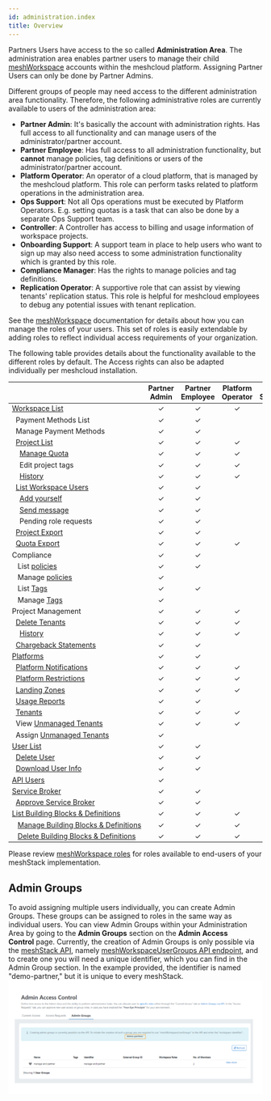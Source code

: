 ```yaml
---
id: administration.index
title: Overview
---
```


Partners Users have access to the so called **Administration Area**. The administration area enables partner users to manage their child [meshWorkspace](./meshcloud.workspace.md) accounts within the meshcloud platform.
Assigning Partner Users can only be done by Partner Admins.

Different groups of people may need access to the different administration area functionality. Therefore, the following administrative roles are currently
available to users of the administration area:

- **Partner Admin**: It's basically the account with administration rights. Has full access to all functionality and can manage users of the
  administrator/partner account.
- **Partner Employee**: Has full access to all administration functionality, but **cannot** manage policies, tag definitions or users of the administrator/partner account.
- **Platform Operator**: An operator of a cloud platform, that is managed by the meshcloud platform. This role can perform tasks related to
  platform operations in the administration area.
- **Ops Support**: Not all Ops operations must be executed by Platform Operators. E.g. setting quotas is a task that can also be done by
  a separate Ops Support team.
- **Controller**: A Controller has access to billing and usage information of workspace projects.
- **Onboarding Support**: A support team in place to help users who want to sign up may also need access to some administration
  functionality which is granted by this role.
- **Compliance Manager**: Has the rights to manage policies and tag definitions.
- **Replication Operator**: A supportive role that can assist by viewing tenants' replication status.
  This role is helpful for meshcloud employees to debug any potential issues with tenant replication.

See the [meshWorkspace](meshcloud.workspace.md) documentation for details about how you can manage the roles of your users. This set of roles is easily extendable by adding roles to reflect individual access requirements of your organization.

The following table provides details about the functionality available to the different roles by default. The Access rights can also be adapted individually
per meshcloud installation.

|                                                                                                                     | Partner Admin        | Partner Employee     | Platform Operator | Ops Support | Controller | Onboarding Support | Compliance Manager | Replication Operator |
|---------------------------------------------------------------------------------------------------------------------| :------------------: | :------------------: | :---------------: |:-----------:| :--------: | :----------------: | :----------------: | :------------------: |
| [Workspace&nbsp;List](administration.workspaces.md)                                                                 |       &#10003;       |       &#10003;       |     &#10003;      |  &#10003;   |  &#10003;  |      &#10003;      |      &#10003;      |         &#10003;     |
| &nbsp;&nbsp;Payment&nbsp;Methods&nbsp;List                                                                          |       &#10003;       |       &#10003;       |                   |             |  &#10003;  |                    |                    |                      |
| &nbsp;&nbsp;Manage&nbsp;Payment&nbsp;Methods                                                                        |       &#10003;       |       &#10003;       |                   |             |  &#10003;  |                    |                    |                      |
| &nbsp;&nbsp;[Project&nbsp;List](administration.projects.md)                                                         |       &#10003;       |       &#10003;       |     &#10003;      |  &#10003;   |  &#10003;  |      &#10003;      |      &#10003;      |         &#10003;     |
| &nbsp;&nbsp;&nbsp;&nbsp;[Manage&nbsp;Quota](administration.projects.md#set-project-quotas)                          |       &#10003;       |       &#10003;       |     &#10003;      |  &#10003;   |            |                    |                    |                      |
| &nbsp;&nbsp;&nbsp;&nbsp;Edit&nbsp;project&nbsp;tags                                                                 |       &#10003;       |       &#10003;       |     &#10003;      |             |  &#10003;  |                    |      &#10003;      |                      |
| &nbsp;&nbsp;&nbsp;&nbsp;[History](administration.projects.md#project-history)                                       |       &#10003;       |       &#10003;       |     &#10003;      |  &#10003;   |            |      &#10003;      |      &#10003;      |         &#10003;     |
| &nbsp;&nbsp;[List&nbsp;Workspace&nbsp;Users](administration.workspaces.md#access-managed-workspace-accounts)        |       &#10003;       |       &#10003;       |                   |             |            |                    |                    |                      |
| &nbsp;&nbsp;&nbsp;&nbsp;[Add&nbsp;yourself](administration.workspaces.md#access-managed-workspace-accounts)         |       &#10003;       |       &#10003;       |                   |             |            |                    |                    |                      |
| &nbsp;&nbsp;&nbsp;&nbsp;[Send&nbsp;message](administration.workspaces.md#send-messages-to-workspace-users)          |       &#10003;       |       &#10003;       |                   |             |            |                    |                    |                      |
| &nbsp;&nbsp;&nbsp;&nbsp;Pending&nbsp;role&nbsp;requests                                                             |       &#10003;       |       &#10003;       |                   |  &#10003;   |            |      &#10003;      |                    |                      |
| &nbsp;&nbsp;[Project&nbsp;Export](administration.projects.md#project-export)                                        |       &#10003;       |       &#10003;       |                   |             |  &#10003;  |                    |                    |                      |
| &nbsp;&nbsp;[Quota&nbsp;Export](administration.projects.md#quota-export)                                            |       &#10003;       |       &#10003;       |     &#10003;      |             |  &#10003;  |                    |                    |                      |
| Compliance                                                                                                          |       &#10003;       |       &#10003;       |                   |             |            |                    |      &#10003;      |                      |
| &nbsp;&nbsp; List [policies](administration.policies.md)                                                            |       &#10003;       |       &#10003;       |                   |             |            |                    |      &#10003;      |                      |
| &nbsp;&nbsp; Manage [policies](administration.policies.md)                                                          |       &#10003;       |                      |                   |             |            |                    |      &#10003;      |                      |
| &nbsp;&nbsp; List [Tags](meshstack.metadata-tags.md)                                                                |       &#10003;       |       &#10003;       |                   |             |            |                    |      &#10003;      |                      |
| &nbsp;&nbsp; Manage [Tags](meshstack.metadata-tags.md)                                                              |       &#10003;       |                      |                   |             |            |                    |      &#10003;      |                      |
| Project Management                                                                                                  |       &#10003;       |       &#10003;       |     &#10003;      |  &#10003;   |            |      &#10003;      |                    |                      |
| &nbsp;&nbsp;[Delete&nbsp;Tenants](administration.delete-tenants.md#delete-tenants)                                  |       &#10003;       |       &#10003;       |     &#10003;      |  &#10003;   |            |      &#10003;      |                    |                      |
| &nbsp;&nbsp;&nbsp;&nbsp;[History](administration.projects.md#project-history)                                       |       &#10003;       |       &#10003;       |     &#10003;      |  &#10003;   |            |      &#10003;      |                    |                      |
| &nbsp;&nbsp;[Chargeback&nbsp;Statements](meshcloud.project-metering.md#chargeback-statements)                       |       &#10003;       |       &#10003;       |                   |             |  &#10003;  |                    |                    |                      |
| [Platforms](administration.platforms.md)                                                                            |       &#10003;       |       &#10003;       |                   |             |            |                    |                    |                      |
| &nbsp;&nbsp;[Platform&nbsp;Notifications](administration.platforms.md#platform-notifications)                       |       &#10003;       |       &#10003;       |     &#10003;      |             |            |                    |                    |                      |
| &nbsp;&nbsp;[Platform&nbsp;Restrictions](administration.platforms.md#restrict-platform-access)                      |       &#10003;       |       &#10003;       |     &#10003;      |  &#10003;   |            |                    |                    |                      |
| &nbsp;&nbsp;[Landing&nbsp;Zones](administration.landing-zones.md)                                                   |       &#10003;       |       &#10003;       |     &#10003;      |             |            |                    |                    |                      |
| &nbsp;&nbsp;[Usage&nbsp;Reports](meshcloud.project-metering.md#tenant-usage-reports.md)                                |       &#10003;       |       &#10003;       |                   |             |  &#10003;  |                    |                    |                      |
| &nbsp;&nbsp;[Tenants](administration.tenants.md)                                                                    |       &#10003;       |       &#10003;       |     &#10003;      |  &#10003;   |            |                    |                    |         &#10003;     |
| &nbsp;&nbsp;View [Unmanaged Tenants](administration.unmanaged-tenants.md)                                           |       &#10003;       |       &#10003;       |     &#10003;      |             |            |                    |                    |         &#10003;     |
| &nbsp;&nbsp;Assign [Unmanaged Tenants](administration.unmanaged-tenants.md#assigning-unmanaged-tenants)             |       &#10003;       |             |           |             |            |                    |                    |             |
| [User&nbsp;List](administration.users.md)                                                                           |       &#10003;       |       &#10003;       |                   |             |            |                    |                    |                      |
| &nbsp;&nbsp;[Delete&nbsp;User](administration.users.md#delete-user)                                                 |       &#10003;       |       &#10003;       |                   |             |            |                    |                    |                      |
| &nbsp;&nbsp;[Download&nbsp;User&nbsp;Info](administration.users.md#download-user-information)                       |       &#10003;       |       &#10003;       |                   |             |            |                    |                    |                      |
| [API Users](administration.apiusers.md)                                                                             |       &#10003;       |            |                   |             |            |                    |                    |                      |
| [Service&nbsp;Broker](administration.service-brokers.md)                                                            |       &#10003;       |       &#10003;       |                   |             |            |                    |                    |                      |
| &nbsp;&nbsp;[Approve&nbsp;Service&nbsp;Broker](administration.service-brokers.md#approve-service-broker)            |       &#10003;       |       &#10003;       |                   |             |            |                    |                    |                      |
| [List Building&nbsp;Blocks&nbsp;&amp;&nbsp;Definitions](administration.building-blocks.md)                          | &#10003; | &#10003; | &#10003; |  &#10003;   | | | | &#10003; |
| &nbsp;&nbsp;&nbsp;[Manage&nbsp;Building&nbsp;Blocks&nbsp;&amp;&nbsp;Definitions](administration.building-blocks.md) | &#10003; | &#10003; | &#10003; |  &#10003;   | | | | &#10003;|
| &nbsp;&nbsp;&nbsp;[Delete&nbsp;Building&nbsp;Blocks&nbsp;&amp;&nbsp;Definitions](administration.building-blocks.md) | &#10003; | &#10003; | &#10003; |             | | | |                    



Please review [meshWorkspace roles](meshcloud.workspace.md#assign-meshworkspace-roles) for roles available to end-users of your meshStack implementation.

## Admin Groups

To avoid assigning multiple users individually, you can create Admin Groups. These groups can be assigned to roles in the same way as individual users.
You can view Admin Groups within your Administration Area by going to the **Admin Groups** section on the **Admin Access Control** page. Currently, the creation of Admin Groups is only possible via the [meshStack API](/api/), namely [meshWorkspaceUserGroups API endpoint](/api/index.html#mesh_workspaceusergroup), and to create one you will need a unique identifier, which you can find in the Admin Group section. In the example provided, the identifier is named "demo-partner," but it is unique to every meshStack.
![admin-group](assets/admin-group.png)
